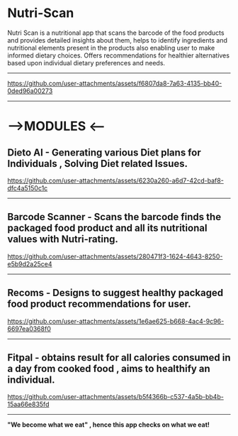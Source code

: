# Nutri-Scan

Nutri Scan is a nutritional app that scans the barcode of the food products and provides detailed insights about them, 
helps to identify ingredients and nutritional elements present in the products also enabling user to make informed dietary choices.
Offers recommendations for healthier alternatives based upon individual dietary preferences and needs.

----------------------------------------------------------------------------------------

https://github.com/user-attachments/assets/f6807da8-7a63-4135-bb40-0ded96a00273

----------------------------------------------------------------------------------------

# -->MODULES <--

Dieto AI - Generating various Diet plans for Individuals , Solving Diet related Issues.
----------------------------------------------------------------------------------------

https://github.com/user-attachments/assets/6230a260-a6d7-42cd-baf8-dfc4a5150c1c

----------------------------------------------------------------------------------------

Barcode Scanner - Scans the barcode finds the packaged food product and all its nutritional values with Nutri-rating.
----------------------------------------------------------------------------------------

https://github.com/user-attachments/assets/280471f3-1624-4643-8250-e5b9d2a25ce4

----------------------------------------------------------------------------------------

Recoms - Designs to suggest healthy packaged food product recommendations for user.
----------------------------------------------------------------------------------------

https://github.com/user-attachments/assets/1e6ae625-b668-4ac4-9c96-6697ea0368f0

----------------------------------------------------------------------------------------

Fitpal - obtains result for all calories consumed in a day from cooked food , aims to healthify an individual.
----------------------------------------------------------------------------------------

https://github.com/user-attachments/assets/b5f4366b-c537-4a5b-bb4b-15aa66e835fd

----------------------------------------------------------------------------------------

**"We become what we eat" , hence this app checks on what we eat!**
